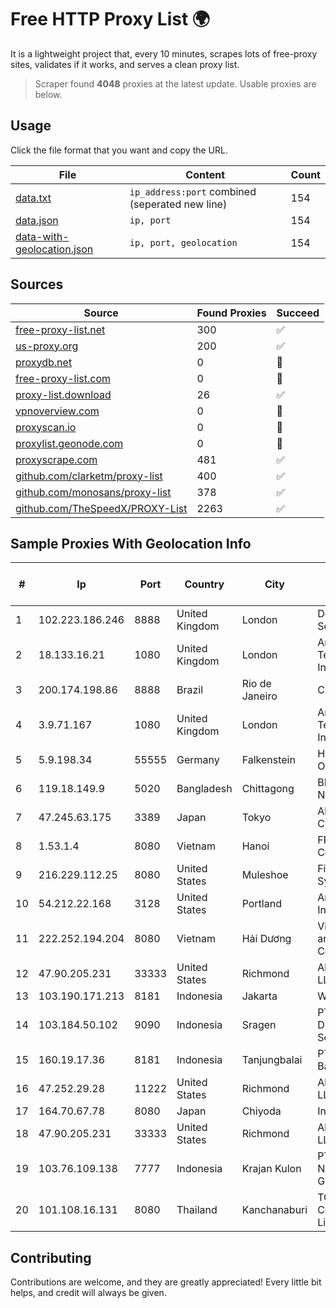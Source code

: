 
# Free HTTP Proxy List 🌍

It is a lightweight project that, every 10 minutes, scrapes lots of free-proxy sites, validates if it works, and serves a clean proxy list.


> Scraper found **4048** proxies at the latest update. Usable proxies are below.

## Usage

Click the file format that you want and copy the URL.


|File|Content|Count|
|----|-------|-----|
|[data.txt](https://raw.githubusercontent.com/themiralay/Proxy-List-World/master/data.txt)|`ip_address:port` combined (seperated new line)|154|
|[data.json](https://raw.githubusercontent.com/themiralay/Proxy-List-World/master/data.json)|`ip, port`|154|
|[data-with-geolocation.json](https://raw.githubusercontent.com/themiralay/Proxy-List-World/master/data-with-geolocation.json)|`ip, port, geolocation`|154|

## Sources

|Source|Found Proxies|Succeed|
|------|-------------|-------|
|[free-proxy-list.net](https://free-proxy-list.net)|300|✅|
|[us-proxy.org](https://www.us-proxy.org)|200|✅|
|[proxydb.net](http://proxydb.net)|0|🚫|
|[free-proxy-list.com](https://free-proxy-list.com/?page=&port=&type%5B%5D=http&type%5B%5D=https&up_time=0&search=Search)|0|🚫|
|[proxy-list.download](https://www.proxy-list.download/HTTP)|26|✅|
|[vpnoverview.com](https://vpnoverview.com/privacy/anonymous-browsing/free-proxy-servers)|0|🚫|
|[proxyscan.io](https://www.proxyscan.io)|0|🚫|
|[proxylist.geonode.com](https://proxylist.geonode.com/api/proxy-list?limit=300&page=1&sort_by=lastChecked&sort_type=desc&protocols=http,https)|0|🚫|
|[proxyscrape.com](https://api.proxyscrape.com/v2/?request=displayproxies&protocol=http&timeout=10000&country=all&ssl=all&anonymity=all)|481|✅|
|[github.com/clarketm/proxy-list](https://raw.githubusercontent.com/clarketm/proxy-list/master/proxy-list-raw.txt)|400|✅|
|[github.com/monosans/proxy-list](https://raw.githubusercontent.com/monosans/proxy-list/main/proxies/http.txt)|378|✅|
|[github.com/TheSpeedX/PROXY-List](https://raw.githubusercontent.com/TheSpeedX/PROXY-List/master/http.txt)|2263|✅|


## Sample Proxies With Geolocation Info

|#|Ip|Port|Country|City|Internet Service Provider|
|-|--|----|-------|----|-------------------------|
|1|102.223.186.246|8888|United Kingdom|London|Dedicated Servers|
|2|18.133.16.21|1080|United Kingdom|London|Amazon Technologies Inc.|
|3|200.174.198.86|8888|Brazil|Rio de Janeiro|Claro S.A|
|4|3.9.71.167|1080|United Kingdom|London|Amazon Technologies Inc.|
|5|5.9.198.34|55555|Germany|Falkenstein|Hetzner Online GmbH|
|6|119.18.149.9|5020|Bangladesh|Chittagong|BBTS Network|
|7|47.245.63.175|3389|Japan|Tokyo|Alibaba Cloud LLC|
|8|1.53.1.4|8080|Vietnam|Hanoi|FPT Telecom Company|
|9|216.229.112.25|8080|United States|Muleshoe|Five Area Systems, LLC|
|10|54.212.22.168|3128|United States|Portland|Amazon.com, Inc.|
|11|222.252.194.204|8080|Vietnam|Hải Dương|VietNam Post and Telecom Corporation|
|12|47.90.205.231|33333|United States|Richmond|Alibaba.com LLC|
|13|103.190.171.213|8181|Indonesia|Jakarta|WMS|
|14|103.184.50.102|9090|Indonesia|Sragen|PT Aktech Digital Solutions|
|15|160.19.17.36|8181|Indonesia|Tanjungbalai|PT Media Balai Nusa|
|16|47.252.29.28|11222|United States|Richmond|Alibaba.com LLC|
|17|164.70.67.78|8080|Japan|Chiyoda|InfoSphere|
|18|47.90.205.231|33333|United States|Richmond|Alibaba.com LLC|
|19|103.76.109.138|7777|Indonesia|Krajan Kulon|PT Mahawira Nusantara Grup|
|20|101.108.16.131|8080|Thailand|Kanchanaburi|TOT Public Company Limited|



## Contributing

Contributions are welcome, and they are greatly appreciated! Every
little bit helps, and credit will always be given.

